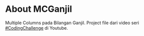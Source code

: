 # About MCGanjil
Multiple Columns pada Bilangan Ganjil. Project file dari video seri [#CodingChallenge](https://youtu.be/qKgcS8nsILc) di Youtube.
